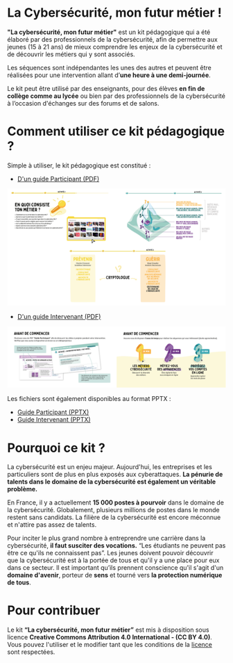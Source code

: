 # La Cybersécurité, mon futur métier !
__"La cybersécurité, mon futur métier"__ est un kit pédagogique qui a été élaboré par des professionnels de la cybersécurité, afin de permettre aux jeunes (15 à 21 ans) de mieux comprendre les enjeux de la cybersécurité et de découvrir les métiers qui y sont associés.

Les séquences sont indépendantes les unes des autres et peuvent être réalisées pour une intervention allant d’__une heure à une demi-journée__. 

Le kit peut être utilisé par des enseignants, pour des élèves __en fin de collège comme au lycée__ ou bien par des professionnels de la cybersécurité à l’occasion d'échanges sur des forums et de salons.

# Comment utiliser ce kit pédagogique ?

Simple à utiliser, le kit pédagogique est constitué :
- [D'un guide Participant (PDF)](https://github.com/microsoft/Cybersecurity-jobs-skills-workshop/raw/main/doc/kit/FR/PDF/GUIDE_CYBER_PARTICIPANT_v1.pdf) 

<p align="center">
  <img src="doc/images/FR/Overview_Participant.png">
</p>

- [D'un guide Intervenant (PDF)](https://github.com/microsoft/Cybersecurity-jobs-skills-workshop/raw/main/doc/kit/FR/PDF/GUIDE_CYBER_INTERVENANT_v1.pdf) 
<p align="center">
  <img src="doc/images/FR/Overview_Intervenant.png">
</p>

Les fichiers sont également disponibles au format PPTX :
- [Guide Participant (PPTX)](https://view.officeapps.live.com/op/view.aspx?src=https%3A%2F%2Fraw.githubusercontent.com%2Fmicrosoft%2FCybersecurity-jobs-skills-workshop%2Fmain%2Fdoc%2Fkit%2FFR%2FPPTX%2FGUIDE_CYBER_PARTICIPANT_v1.pptx)
- [Guide Intervenant (PPTX)](https://view.officeapps.live.com/op/view.aspx?src=https%3A%2F%2Fraw.githubusercontent.com%2Fmicrosoft%2FCybersecurity-jobs-skills-workshop%2Fmain%2Fdoc%2Fkit%2FFR%2FPPTX%2FGUIDE_CYBER_INTERVENANT_v1.pptx)


# Pourquoi ce kit ?

La cybersécurité est un enjeu majeur. Aujourd'hui, les entreprises et les particuliers sont de plus en plus exposés aux cyberattaques. __La pénurie de talents dans le domaine de la cybersécurité est également un véritable problème.__ 

En France, il y a actuellement __15 000 postes à pourvoir__ dans le domaine de la cybersécurité. Globalement, plusieurs millions de postes dans le monde restent sans candidats. La filière de la cybersécurité est encore méconnue et n'attire pas assez de talents. 

Pour inciter le plus grand nombre à entreprendre une carrière dans la cybersécurité, __il faut susciter des vocations.__ “Les étudiants ne peuvent pas être ce qu'ils ne connaissent pas”. Les jeunes doivent pouvoir découvrir que la cybersécurité est à la portée de tous et qu'il y a une place pour eux dans ce secteur. Il est important qu’ils prennent conscience qu'il s'agit d'un __domaine d'avenir__, porteur de __sens__ et tourné vers __la protection numérique de tous__.

# Pour contribuer

Le kit __“La cybersécurité, mon futur métier”__ est mis à disposition sous licence __Creative Commons Attribution 4.0 International - (CC BY 4.0)__. Vous pouvez l'utiliser et le modifier tant que les conditions de la [licence](LICENSE) sont respectées.